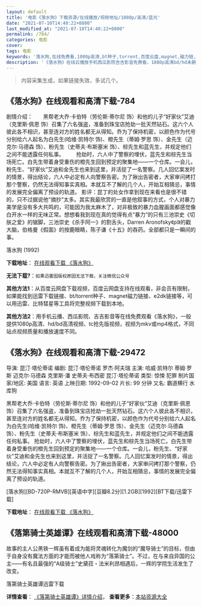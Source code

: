 ```yaml
---
layout: default
title: '电影《落水狗》下载资源/在线播放/视频地址/1080p/高清/蓝光'
date: "2021-07-10T14:40:22+0800"
last_modified_at: "2021-07-10T14:40:22+0800"
permalink: /784/
categories: 电影
cover:
tags: 电影
keywords: '落水狗,在线免费看,1080p高清,bt种子,torrent,百度云盘,magnet,磁力链,迅雷下载资源'
description: '《落水狗》在线云播放手机西瓜影院吉吉影音免费看，1080p高清bd/hd未删减完整版和tc抢先枪版，mkv/mp4格式，附带bt/torrent种子、magnet/磁力链、百度云盘、网盘资源迅雷下载链接'
---
```


>内容采集生成，如果链接失效，多试几个。


## 《落水狗》在线观看和高清下载-784

剧情介绍：　　黑帮老大乔·卡伯特（劳伦斯·蒂尔尼 饰）和他的儿子“好家伙”艾迪（克里斯·佩恩 饰）召集了六名强盗，准备到珠宝店抢劫一批天然钻石。这六个人彼此各不相识，甚至连对方的姓名都无从得知。乔为了保持机密，以颜色作为代号分别给六人起名为白先生(哈维·凯特尔 饰)、橙先生（蒂姆·罗思 饰）、金先生（迈克尔·马德森 饰）、粉先生（史蒂夫·布斯塞米 饰）、棕先生和蓝先生，并规定他们之间不能透露任何私事。 　　抢劫时，六人中了警察的埋伏，蓝先生和棕先生当场死亡。白先生带着身受重伤的橙先生回到预定的聚集地——一个仓库。一会儿，粉先生、“好家伙”艾迪和金先生也来到这里，并活捉了一名警察。几人回忆案发时的情景，得出结论，六人中必定有人向警察告密。为了揪出告密者，大家审问拷打那个警察，仍然无法得知事实真相。本就互不了解的几个人，开始互相猜忌，事情的发展完全偏离了预设的轨道。 影评：昆丁的处女作拿到现在来看也是很不错的，只不过据说他“摘抄”太多。其实我最欣赏的一直是他叙事的方式，个人对暴力美学是没有多大共鸣的，可能因为我太麻木了，对非极致的暴力血腥画面都感觉像白开水一样的无味正常。想想看我到现在真的觉得有点“暴力”的只有三池崇史《切肤之爱》的锯脚，三池崇史《杀手阿一》的割舌头，Darren Aronofsky《pi》的戳大脑，伯格曼《假面》的按鹿眼睛，陈子谦《十五》的吞药。全部都只是一瞬间的事。


落水狗 (1992)

**下载地址**： [在线观看下载 《落水狗》](https://www.btbtdy.me/btdy/dy9300.html) 


**无法下载?**：`如果迅雷因版权原因无法下载，关注微信公众号 `

**其他方法1**：从百度云网盘下载视频，百度云网盘支持在线观看，非会员有限制，如果能找到迅雷下载链接、bt/torrent种子、magnet磁力链接、e2dk链接等，可以用迅雷、比特彗星等工具将完整视频下载到本地。

**其他方法2**：用手机云播、西瓜影院、吉吉影音等在线免费观看《落水狗》，一般提供1080p高清、hd/bd高清视频、tc抢先版视频，视频为mkv或mp4格式，不同站点视频质量和播放速度不同。


## 《落水狗》在线观看和高清下载-29472

导演: 昆汀·塔伦蒂诺 编剧: 昆汀·塔伦蒂诺 罗杰·阿夫瑞 主演: 哈威·凯特尔 蒂姆·罗斯 迈克尔·马德森 克里斯·潘 史蒂夫·布西密 昆汀·塔伦蒂诺 类型: 惊悚 犯罪 制片国家/地区: 美国 语言: 英语 上映日期: 1992-09-02 片长: 99 分钟 又名: 霸道横行 水库狗

黑帮老大乔·卡伯特（劳伦斯·蒂尔尼 饰）和他的儿子“好家伙”艾迪（克里斯·佩恩 饰）召集了六名强盗，准备到珠宝店抢劫一批天然钻石。这六个人彼此各不相识，甚至连对方的姓名都无从得知。乔为了保持机密，以颜色作为代号分别给六人起名为白先生(哈维·凯特尔 饰)、橙先生（蒂姆·罗思 饰）、金先生（迈克尔·马德森 饰）、粉先生（史蒂夫·布斯塞米 饰）、棕先生和蓝先生，并规定他们之间不能透露任何私事。 抢劫时，六人中了警察的埋伏，蓝先生和棕先生当场死亡。白先生带着身受重伤的橙先生回到预定的聚集地——一个仓库。一会儿，粉先生、“好家伙”艾迪和金先生也来到这里，并活捉了一名警察。几人回忆案发时的情景，得出结论，六人中必定有人向警察告密。为了揪出告密者，大家审问拷打那个警察，仍然无法得知事实真相。本就互不了解的几个人，开始互相猜忌，事情的发展完全偏离了预设的轨道。


[落水狗][BD-720P-RMVB][英语中字][豆瓣8.2分][1.2GB][1992][BT下载/迅雷下载]

**下载地址**： [在线观看下载 《落水狗》](https://www.btdx8.com/torrent/reservoir_dogs_1992.html) 


## 《落第骑士英雄谭》在线观看和高清下载-48000

故事的主人公黑铁一辉虽有着成为能将灵魂转化为魔剑的“魔导骑士”的目标，但由于自身没有魔法方面的才能而被他人戏称为&ldquo;落第骑士”。不过，在与来自异国的公主&mdash;—有名且最强的“A级骑士&rdquo;史黛菈&#12539;法米利昂相遇后，一辉的学院生活发生了改变。<!---剧情end--->


落第骑士英雄谭迅雷下载

**详情查看**： [《落第骑士英雄谭》详情介绍](/movie/48000/)， **查看更多**：[本站资源大全](/movie/t/all/)

